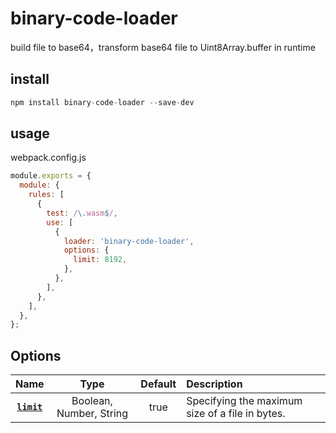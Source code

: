 # binary-code-loader
build file to base64，transform base64 file to Uint8Array.buffer in runtime

## install
```js
npm install binary-code-loader --save-dev
```

## usage
webpack.config.js
```js
module.exports = {
  module: {
    rules: [
      {
        test: /\.wasm$/,
        use: [
          {
            loader: 'binary-code-loader',
            options: {
              limit: 8192,
            },
          },
        ],
      },
    ],
  },
};
```

## Options


|             Name              |            Type             |                            Default                            | Description                                                                         |
| :---------------------------: | :-------------------------: | :-----------------------------------------------------------: | :---------------------------------------------------------------------------------- |
|     **[`limit`](#limit)**     | Boolean, Number, String |                            true                             | Specifying the maximum size of a file in bytes.                                     |
